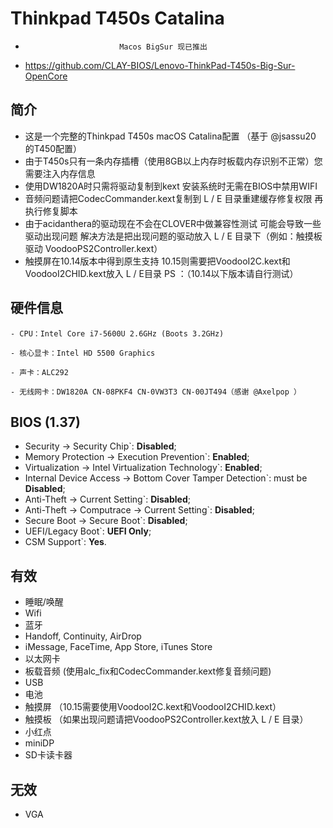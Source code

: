 # Thinkpad T450s Catalina
-                          Macos BigSur 现已推出
- https://github.com/CLAY-BIOS/Lenovo-ThinkPad-T450s-Big-Sur-OpenCore                               
## 简介
- 这是一个完整的Thinkpad T450s macOS Catalina配置 （基于 @jsassu20 的T450配置）
- 由于T450s只有一条内存插槽（使用8GB以上内存时板载内存识别不正常）您需要注入内存信息
- 使用DW1820A时只需将驱动复制到kext 安装系统时无需在BIOS中禁用WIFI
- 音频问题请把CodecCommander.kext复制到 L / E 目录重建缓存修复权限 再执行修复脚本
- 由于acidanthera的驱动现在不会在CLOVER中做兼容性测试 可能会导致一些驱动出现问题 解决方法是把出现问题的驱动放入 L / E 目录下（例如：触摸板驱动 VoodooPS2Controller.kext）
-  触摸屏在10.14版本中得到原生支持 10.15则需要把VoodooI2C.kext和VoodooI2CHID.kext放入 L / E目录
    PS ：（10.14以下版本请自行测试）
## 硬件信息

```  
- CPU：Intel Core i7-5600U 2.6GHz (Boots 3.2GHz)

- 核心显卡：Intel HD 5500 Graphics 

- 声卡：ALC292

- 无线网卡：DW1820A CN-08PKF4 CN-0VW3T3 CN-00JT494（感谢 @Axelpop ）
```

## BIOS (1.37)
-  Security -> Security Chip`: **Disabled**;
-  Memory Protection -> Execution Prevention`: **Enabled**;
-  Virtualization -> Intel Virtualization Technology`: **Enabled**;
-  Internal Device Access -> Bottom Cover Tamper Detection`: must be **Disabled**;
-  Anti-Theft -> Current Setting`: **Disabled**;
-  Anti-Theft -> Computrace -> Current Setting`: **Disabled**;
-  Secure Boot -> Secure Boot`: **Disabled**;
-  UEFI/Legacy Boot`: **UEFI Only**;
-  CSM Support`: **Yes**.

## 有效

- 睡眠/唤醒
- Wifi
- 蓝牙 
- Handoff, Continuity, AirDrop
- iMessage, FaceTime, App Store, iTunes Store
- 以太网卡
- 板载音频 (使用alc_fix和CodecCommander.kext修复音频问题)
- USB
- 电池
- 触摸屏 （10.15需要使用VoodooI2C.kext和VoodooI2CHID.kext）
- 触摸板 （如果出现问题请把VoodooPS2Controller.kext放入 L / E 目录）
- 小红点
- miniDP
- SD卡读卡器

## 无效

- VGA
